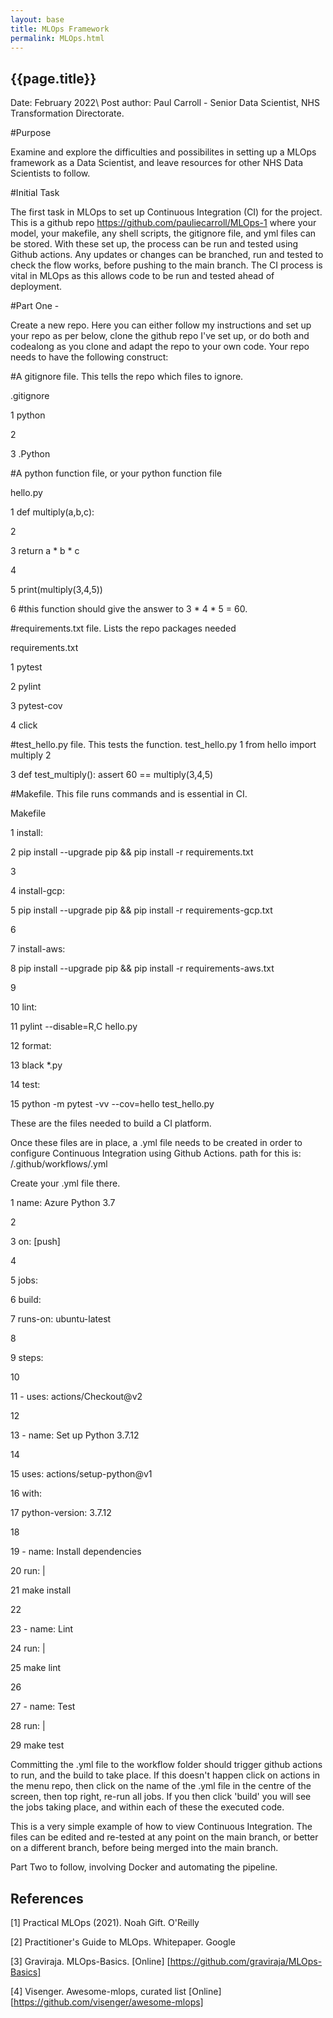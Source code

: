 ```yaml
---
layout: base
title: MLOps Framework
permalink: MLOps.html
---
```


<h2> {{page.title}} </h2>

Date: February 2022\ Post author: Paul Carroll - Senior Data Scientist, NHS Transformation Directorate.

#Purpose

Examine and explore the difficulties and possibilites in setting up a MLOps framework as a Data Scientist, and leave resources for other NHS Data Scientists to follow. 


#Initial Task

The first task in MLOps to set up Continuous Integration (CI) for the project. 
This is a github repo https://github.com/pauliecarroll/MLOps-1 where your model, your makefile, any shell scripts, the gitignore file, and yml files can be stored.
With these set up, the process can be run and tested using Github actions. 
Any updates or changes can be branched, run and tested to check the flow works, before pushing to the main branch. 
The CI process is vital in MLOps as this allows code to be run and tested ahead of deployment.


#Part One -  

Create a new repo. Here you can either follow my instructions and set up your repo as per below, clone the github repo I've set up, or do both and codealong as you clone and adapt the repo to your own code. 
Your repo needs to have the following construct:

#A gitignore file. This tells the repo which files to ignore. 

.gitignore

1 python

2

3 .Python

#A python function file, or your python function file

hello.py 

1 def multiply(a,b,c):

2     

3     return a * b * c

4

5 print(multiply(3,4,5))

6 #this function should give the answer to 3 * 4 * 5 = 60.

#requirements.txt file. Lists the repo packages needed

requirements.txt

1 pytest

2 pylint

3 pytest-cov

4 click

#test_hello.py file. This tests the function. 
test_hello.py
1 from hello import multiply
2

3 def test_multiply():
      assert 60 == multiply(3,4,5)
      
#Makefile. This file runs commands and is essential in CI.

Makefile

1 install:

2         pip install --upgrade pip && pip install -r requirements.txt

3

4 install-gcp:

5         pip install --upgrade pip && pip install -r requirements-gcp.txt

6

7 install-aws:

8         pip install --upgrade pip && pip install -r requirements-aws.txt

9

10 lint: 

11        pylint --disable=R,C hello.py


12 format:

13        black *.py

14 test:

15       python -m pytest -vv --cov=hello test_hello.py 

These are the files needed to build a CI platform. 

Once these files are in place, a .yml file needs to be created in order to configure Continuous Integration using Github Actions.
path for this is: <your-repo>/.github/workflows/<your-repo>.yml
      
Create your .yml file there.
  
1 name: Azure Python 3.7
      
2 
      
3 on: [push]
      
4 
      
5 jobs:
      
6   build:
      
7     runs-on: ubuntu-latest
      
8     
      
9     steps:
      
10     
      
11       - uses: actions/Checkout@v2
      
12       
      
13       - name: Set up Python 3.7.12
      
14      
      
15         uses: actions/setup-python@v1
      
16         with:
      
17           python-version: 3.7.12
      
18          
      
19       - name: Install dependencies
      
20          run: |
      
21           make install
      
22          
      
23       - name: Lint
      
24         run: |
      
25           make lint
      
26           
      
27       - name: Test
      
28         run: |
      
29           make test
  
Committing the .yml file to the workflow folder should trigger github actions to run, and the build to take place. If this doesn't happen click on actions in the menu repo, then click on the name of the .yml file in the centre of the screen, then top right, re-run all jobs. If you then click 'build' you will see the jobs taking place, and within each of these the executed code. 
      
This is a very simple example of how to view Continuous Integration. The files can be edited and re-tested at any point on the main branch, or better on a different branch, before being merged into the main branch. 


Part Two to follow, involving Docker and automating the pipeline.
      
## References

[1] Practical MLOps (2021). Noah Gift. O'Reilly

[2] Practitioner's Guide to MLOps. Whitepaper. Google 

[3] Graviraja. MLOps-Basics. [Online] [https://github.com/graviraja/MLOps-Basics]
      
[4] Visenger. Awesome-mlops, curated list [Online] [https://github.com/visenger/awesome-mlops]
